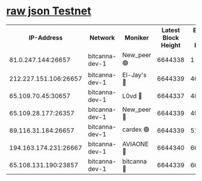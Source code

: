 [raw json Testnet](https://rpc-check.bcat.stavr.tech/bcat/rpc-bcat-result.json)
=


<table><tr><th>IP-Address</th><th>Network</th><th>Moniker</th><th>Latest Block Height</th><th>Earliest Block Height</th><th>Catching Up</th><th>Tx Index</th><th>Voting Power</th><th>Scan Time</th></tr><tr><td>81.0.247.144:26657</td><td>bitcanna-dev-1</td><td>New_peer 🟢</td><td>6644338</td><td>1</td><td>False</td><td>on</td><td>0</td><td>2024-02-28T06:53:53.586230639UTC</td></tr><tr><td>212.227.151.106:26657</td><td>bitcanna-dev-1</td><td>El-Jay's 🔴</td><td>6644339</td><td>4670391</td><td>False</td><td>on</td><td>2218164</td><td>2024-02-28T06:54:00.247051815UTC</td></tr><tr><td>65.109.70.45:30657</td><td>bitcanna-dev-1</td><td>L0vd 🔴</td><td>6644337</td><td>4828155</td><td>False</td><td>on</td><td>307920</td><td>2024-02-28T06:53:53.903299528UTC</td></tr><tr><td>65.109.28.177:26357</td><td>bitcanna-dev-1</td><td>New_peer 🔴</td><td>6644339</td><td>4952911</td><td>False</td><td>on</td><td>2237067</td><td>2024-02-28T06:54:00.856847686UTC</td></tr><tr><td>89.116.31.184:26657</td><td>bitcanna-dev-1</td><td>cardex 🟢</td><td>6644339</td><td>5185001</td><td>False</td><td>on</td><td>0</td><td>2024-02-28T06:54:00.557716694UTC</td></tr><tr><td>194.163.174.231:26667</td><td>bitcanna-dev-1</td><td>AVIAONE 🔴</td><td>6644340</td><td>6639391</td><td>False</td><td>on</td><td>1949865</td><td>2024-02-28T06:54:09.623362435UTC</td></tr><tr><td>65.108.131.190:23857</td><td>bitcanna-dev-1</td><td>bitcanna 🔴</td><td>6644339</td><td>6640339</td><td>False</td><td>off</td><td>378446</td><td>2024-02-28T06:54:01.165139069UTC</td></tr></table>